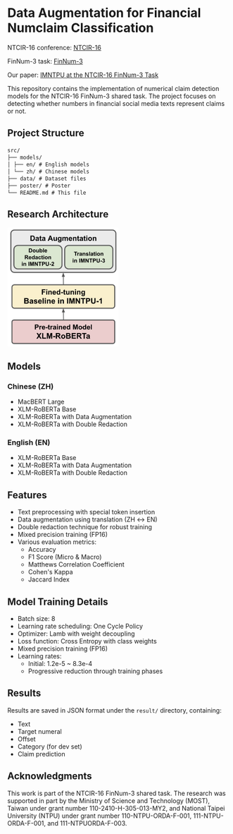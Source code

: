 #  Data Augmentation for Financial Numclaim Classification

NTCIR-16 conference: [NTCIR-16](https://research.nii.ac.jp/ntcir/ntcir-16/conference-ja.html)

FinNum-3 task: [FinNum-3](https://sites.google.com/nlg.csie.ntu.edu.tw/finnum3/)

Our paper: [IMNTPU at the NTCIR-16 FinNum-3 Task](https://research.nii.ac.jp/ntcir/workshop/OnlineProceedings16/pdf/ntcir/08-NTCIR16-FINNUM-TengY.pdf)

This repository contains the implementation of numerical claim detection models for the NTCIR-16 FinNum-3 shared task. The project focuses on detecting whether numbers in financial social media texts represent claims or not.

## Project Structure
```
src/
├── models/
│ ├── en/ # English models
│ └── zh/ # Chinese models
├── data/ # Dataset files
├── poster/ # Poster
└── README.md # This file
```

## Research Architecture
<img src="research_architecture.jpg" width="50%" alt="Research Architecture">

## Models

### Chinese (ZH)
- MacBERT Large
- XLM-RoBERTa Base
- XLM-RoBERTa with Data Augmentation
- XLM-RoBERTa with Double Redaction

### English (EN)
- XLM-RoBERTa Base
- XLM-RoBERTa with Data Augmentation
- XLM-RoBERTa with Double Redaction

## Features

- Text preprocessing with special token insertion
- Data augmentation using translation (ZH ↔ EN)
- Double redaction technique for robust training
- Mixed precision training (FP16)
- Various evaluation metrics:
  - Accuracy
  - F1 Score (Micro & Macro)
  - Matthews Correlation Coefficient
  - Cohen's Kappa
  - Jaccard Index

## Model Training Details

- Batch size: 8
- Learning rate scheduling: One Cycle Policy
- Optimizer: Lamb with weight decoupling
- Loss function: Cross Entropy with class weights
- Mixed precision training (FP16)
- Learning rates:
  - Initial: 1.2e-5 ~ 8.3e-4
  - Progressive reduction through training phases

## Results

Results are saved in JSON format under the `result/` directory, containing:
- Text
- Target numeral
- Offset
- Category (for dev set)
- Claim prediction

## Acknowledgments

This work is part of the NTCIR-16 FinNum-3 shared task. The research was supported in part by the Ministry of Science and Technology (MOST), Taiwan under grant number 110-2410-H-305-013-MY2, and National Taipei University (NTPU) under grant number 110-NTPU-ORDA-F-001, 111-NTPU-ORDA-F-001, and 111-NTPUORDA-F-003.

